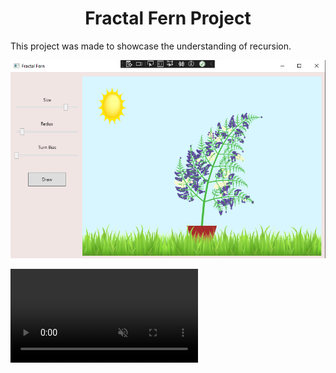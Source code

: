 <h1 align="center"> Fractal Fern Project</h1>


This project was made to showcase the understanding of recursion.


![Alt text](data/thumbnail.PNG)


<div><video controls src="data/Library _ Loom - 5 June 2024.mp4" muted="false"></video></div>
